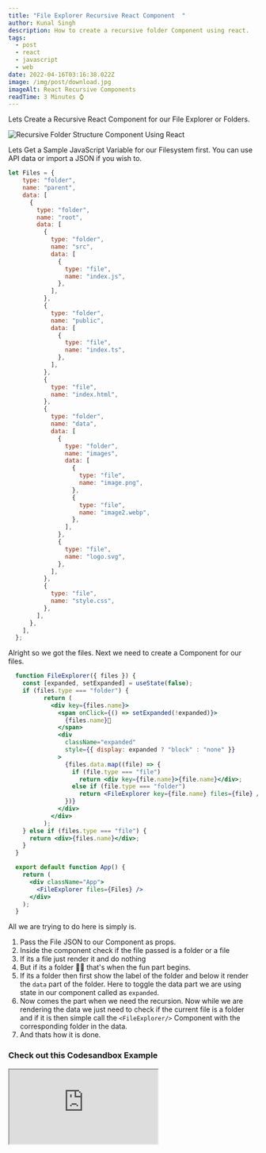 ```yaml
---
title: "File Explorer Recursive React Component  "
author: Kunal Singh
description: How to create a recursive folder Component using react.
tags:
  - post
  - react
  - javascript
  - web
date: 2022-04-16T03:16:38.022Z
image: /img/post/download.jpg
imageAlt: React Recursive Components
readTime: 3 Minutes ⌚
---
```

Lets Create a Recursive React Component for our File Explorer or Folders.

![Recursive Folder Structure Component Using React](/img/post/chrome-capture-5-.gif "Recursive Folder Structure Component Using React")

Lets Get a Sample JavaScript Variable for our Filesystem first. You can use API data or import a JSON if you wish to.

```javascript
let Files = {
    type: "folder",
    name: "parent",
    data: [
      {
        type: "folder",
        name: "root",
        data: [
          {
            type: "folder",
            name: "src",
            data: [
              {
                type: "file",
                name: "index.js",
              },
            ],
          },
          {
            type: "folder",
            name: "public",
            data: [
              {
                type: "file",
                name: "index.ts",
              },
            ],
          },
          {
            type: "file",
            name: "index.html",
          },
          {
            type: "folder",
            name: "data",
            data: [
              {
                type: "folder",
                name: "images",
                data: [
                  {
                    type: "file",
                    name: "image.png",
                  },
                  {
                    type: "file",
                    name: "image2.webp",
                  },
                ],
              },
              {
                type: "file",
                name: "logo.svg",
              },
            ],
          },
          {
            type: "file",
            name: "style.css",
          },
        ],
      },
    ],
  };
```

Alright so we got the files. Next we need to create a Component for our files.

```jsx
  function FileExplorer({ files }) {
    const [expanded, setExpanded] = useState(false);
    if (files.type === "folder") {
          return (
            <div key={files.name}>
              <span onClick={() => setExpanded(!expanded)}>
                {files.name}📂
              </span>
              <div
                className="expanded"
                style={{ display: expanded ? "block" : "none" }}
              >
                {files.data.map((file) => {
                  if (file.type === "file")
                    return <div key={file.name}>{file.name}</div>;
                  else if (file.type === "folder")
                    return <FileExplorer key={file.name} files={file} />;
                })}
              </div>
            </div>
          );
    } else if (files.type === "file") {
      return <div>{files.name}</div>;
    }
  }
```

```jsx
  export default function App() {
    return (
      <div className="App">
        <FileExplorer files={Files} />
      </div>
    );
  }
```



All we are trying to do here is simply is.

1. Pass the File JSON to our Component as props.
2. Inside the component check if the file passed is a folder or a file 
3. If its a file just render it and do nothing 
4. But if its a folder 📁📁 that's when the fun part begins. 
5. If its a folder then first show the label of the folder and below it render the `data` part of the folder. Here to toggle the data part we are using state in our component called as `expanded`.
6. Now comes the part when we need the recursion. Now while we are rendering the data we just need to check if the current file is a folder and if it is then simple call the `<FileExplorer/>` Component with the corresponding folder in the data.
7. And thats how it is done.



### Check out this Codesandbox Example  

<iframe src="https://codesandbox.io/embed/recursive-folder-react-component-007pb?fontsize=14&hidenavigation=1&theme=dark"



I hope you learned something new today if you did then please share this post with your friends who might find this useful aswell. Have any questions? Feel free to connect with me on     <a href="//linkedin.com/in/singhkunal2050" target="_blank">LinkedIn</a> <a href="//twitter.com/singhkunal2050" target="_blank">Twitter</a>  <a href="/" target="_blank">@singhkunal2050</a>. You can also write me <a href="/#contact" target="_blank">here</a>.

*Happy Coding 👩‍💻!*